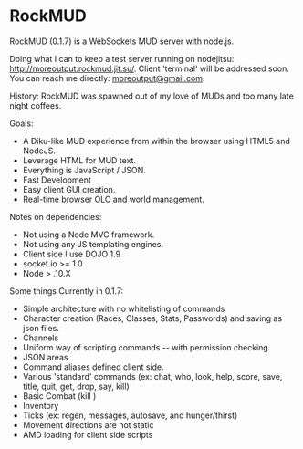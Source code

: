 RockMUD
=======

RockMUD (0.1.7) is a WebSockets MUD server with node.js.

Doing what I can to keep a test server running on nodejitsu: http://moreoutput.rockmud.jit.su/. Client 'terminal' will be
addressed soon. You can reach me directly: moreoutput@gmail.com.

History:
RockMUD was spawned out of my love of MUDs and too many late night coffees. 

Goals:
* A Diku-like MUD experience from within the browser using HTML5 and NodeJS.
* Leverage HTML for MUD text.
* Everything is JavaScript / JSON.
* Fast Development
* Easy client GUI creation.
* Real-time browser OLC and world management. 

Notes on dependencies: 
* Not using a Node MVC framework.
* Not using any JS templating engines.
* Client side I use DOJO 1.9
* socket.io >= 1.0
* Node > .10.X

Some things Currently in 0.1.7:
* Simple architecture with no whitelisting of commands
* Character creation (Races, Classes, Stats, Passwords) and saving as json files.
* Channels
* Uniform way of scripting commands -- with permission checking
* JSON areas
* Command aliases defined client side. 
* Various 'standard' commands (ex: chat, who, look, help, score, save, title, quit, get, drop, say, kill)
* Basic Combat (kill <mob name>)
* Inventory
* Ticks (ex: regen, messages, autosave, and hunger/thirst)
* Movement directions are not static
* AMD loading for client side scripts
